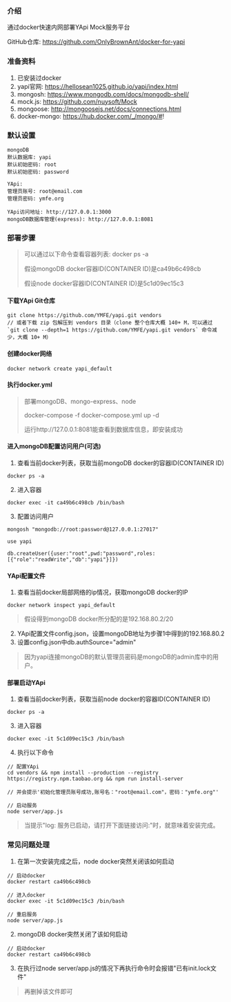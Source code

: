 ### 介绍
通过docker快速内网部署YApi Mock服务平台

GitHub仓库: https://github.com/OnlyBrownAnt/docker-for-yapi

### 准备资料
1. 已安装过docker
2. yapi官网: https://hellosean1025.github.io/yapi/index.html
3. mongosh: https://www.mongodb.com/docs/mongodb-shell/
4. mock.js: https://github.com/nuysoft/Mock
5. mongoose: http://mongoosejs.net/docs/connections.html
6. docker-mongo: https://hub.docker.com/_/mongo/#!
### 默认设置

```shell
mongoDB
默认数据库: yapi
默认初始密码: root
默认初始密码: password

YApi:
管理员账号: root@email.com
管理员密码: ymfe.org

YApi访问地址: http://127.0.0.1:3000
mongoDB数据库管理(express): http://127.0.0.1:8081
```

### 部署步骤
> 可以通过以下命令查看容器列表: docker ps -a
> 
> 假设mongoDB docker容器ID(CONTAINER ID)是ca49b6c498cb
> 
> 假设node docker容器ID(CONTAINER ID)是5c1d09ec15c3

#### 下载YApi Git仓库
```shell
git clone https://github.com/YMFE/yapi.git vendors 
// 或者下载 zip 包解压到 vendors 目录（clone 整个仓库大概 140+ M，可以通过 `git clone --depth=1 https://github.com/YMFE/yapi.git vendors` 命令减少，大概 10+ M）
```

#### 创建docker网络
```shell
docker network create yapi_default
```
#### 执行docker.yml
> 部署mongoDB、mongo-express、node
> 
> docker-compose -f docker-compose.yml up -d
> 
> 运行http://127.0.0.1:8081能查看到数据库信息，即安装成功

#### 进入mongoDB配置访问用户(可选)
1. 查看当前docker列表，获取当前mongoDB docker的容器ID(CONTAINER ID)
```shell
docker ps -a
```
2. 进入容器
```shell
docker exec -it ca49b6c498cb /bin/bash
```
3. 配置访问用户
```shell
mongosh "mongodb://root:password@127.0.0.1:27017"

use yapi 

db.createUser({user:"root",pwd:"password",roles:[{"role":"readWrite","db":"yapi"}]})
```
#### YApi配置文件
1. 查看当前docker局部网络的ip情况，获取mongoDB docker的IP
```shell
docker network inspect yapi_default
```
> 假设得到mongoDB docker所分配的是192.168.80.2/20
2. YApi配置文件config.json，设置mongoDB地址为步骤1中得到的192.168.80.2
3. 设置config.json中db.authSource="admin"
> 因为yapi连接mongoDB的默认管理员密码是mongoDB的admin库中的用户。
#### 部署启动YApi
1. 查看当前docker列表，获取当前node docker的容器ID(CONTAINER ID)
```shell
docker ps -a
```
3. 进入容器
```shell
docker exec -it 5c1d09ec15c3 /bin/bash
```
4. 执行以下命令
```shell
// 配置YApi
cd vendors && npm install --production --registry https://registry.npm.taobao.org && npm run install-server

// 并会提示'初始化管理员账号成功,账号名："root@email.com"，密码："ymfe.org"'

// 启动服务
node server/app.js
```
> 当提示"log: 服务已启动，请打开下面链接访问:"时，就意味着安装完成。
### 常见问题处理
1. 在第一次安装完成之后，node docker突然关闭该如何启动
```shell
// 启动docker
docker restart ca49b6c498cb

// 进入docker
docker exec -it 5c1d09ec15c3 /bin/bash

// 重启服务
node server/app.js
```
2. mongoDB docker突然关闭了该如何启动
```shell
// 启动docker
docker restart ca49b6c498cb
```
3. 在执行过node server/app.js的情况下再执行命令时会报错"已有init.lock文件"
> 再删掉该文件即可